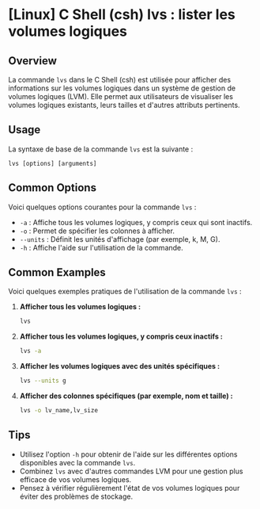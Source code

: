 # [Linux] C Shell (csh) lvs : lister les volumes logiques

## Overview
La commande `lvs` dans le C Shell (csh) est utilisée pour afficher des informations sur les volumes logiques dans un système de gestion de volumes logiques (LVM). Elle permet aux utilisateurs de visualiser les volumes logiques existants, leurs tailles et d'autres attributs pertinents.

## Usage
La syntaxe de base de la commande `lvs` est la suivante :

```
lvs [options] [arguments]
```

## Common Options
Voici quelques options courantes pour la commande `lvs` :

- `-a` : Affiche tous les volumes logiques, y compris ceux qui sont inactifs.
- `-o` : Permet de spécifier les colonnes à afficher.
- `--units` : Définit les unités d'affichage (par exemple, k, M, G).
- `-h` : Affiche l'aide sur l'utilisation de la commande.

## Common Examples
Voici quelques exemples pratiques de l'utilisation de la commande `lvs` :

1. **Afficher tous les volumes logiques :**
   ```bash
   lvs
   ```

2. **Afficher tous les volumes logiques, y compris ceux inactifs :**
   ```bash
   lvs -a
   ```

3. **Afficher les volumes logiques avec des unités spécifiques :**
   ```bash
   lvs --units g
   ```

4. **Afficher des colonnes spécifiques (par exemple, nom et taille) :**
   ```bash
   lvs -o lv_name,lv_size
   ```

## Tips
- Utilisez l'option `-h` pour obtenir de l'aide sur les différentes options disponibles avec la commande `lvs`.
- Combinez `lvs` avec d'autres commandes LVM pour une gestion plus efficace de vos volumes logiques.
- Pensez à vérifier régulièrement l'état de vos volumes logiques pour éviter des problèmes de stockage.